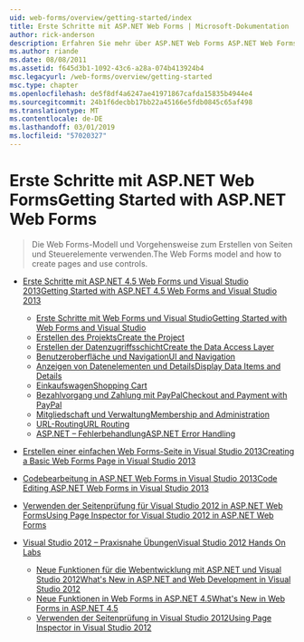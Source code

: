 ```yaml
---
uid: web-forms/overview/getting-started/index
title: Erste Schritte mit ASP.NET Web Forms | Microsoft-Dokumentation
author: rick-anderson
description: Erfahren Sie mehr über ASP.NET Web Forms ASP.NET Web Forms können Sie erstellen dynamischer Websites mit einem vertrauten Drag & Drop, ereignisgesteuertes Modell. Eine Entwurfsoberfläche und Hund...
ms.author: riande
ms.date: 08/08/2011
ms.assetid: f645d3b1-1092-43c6-a28a-074b413924b4
msc.legacyurl: /web-forms/overview/getting-started
msc.type: chapter
ms.openlocfilehash: de5f8df4a6247ae41971867cafda15835b4944e4
ms.sourcegitcommit: 24b1f6decbb17bb22a45166e5fdb0845c65af498
ms.translationtype: MT
ms.contentlocale: de-DE
ms.lasthandoff: 03/01/2019
ms.locfileid: "57020327"
---
```

<a name="getting-started-with-aspnet-web-forms"></a><span data-ttu-id="06204-104">Erste Schritte mit ASP.NET Web Forms</span><span class="sxs-lookup"><span data-stu-id="06204-104">Getting Started with ASP.NET Web Forms</span></span>
====================
> <span data-ttu-id="06204-105">Die Web Forms-Modell und Vorgehensweise zum Erstellen von Seiten und Steuerelemente verwenden.</span><span class="sxs-lookup"><span data-stu-id="06204-105">The Web Forms model and how to create pages and use controls.</span></span>


- [<span data-ttu-id="06204-106">Erste Schritte mit ASP.NET 4.5 Web Forms und Visual Studio 2013</span><span class="sxs-lookup"><span data-stu-id="06204-106">Getting Started with ASP.NET 4.5 Web Forms and Visual Studio 2013</span></span>](getting-started-with-aspnet-45-web-forms/index.md)

    - [<span data-ttu-id="06204-107">Erste Schritte mit Web Forms und Visual Studio</span><span class="sxs-lookup"><span data-stu-id="06204-107">Getting Started with Web Forms and Visual Studio</span></span>](getting-started-with-aspnet-45-web-forms/introduction-and-overview.md)
    - [<span data-ttu-id="06204-108">Erstellen des Projekts</span><span class="sxs-lookup"><span data-stu-id="06204-108">Create the Project</span></span>](getting-started-with-aspnet-45-web-forms/create-the-project.md)
    - [<span data-ttu-id="06204-109">Erstellen der Datenzugriffsschicht</span><span class="sxs-lookup"><span data-stu-id="06204-109">Create the Data Access Layer</span></span>](getting-started-with-aspnet-45-web-forms/create_the_data_access_layer.md)
    - [<span data-ttu-id="06204-110">Benutzeroberfläche und Navigation</span><span class="sxs-lookup"><span data-stu-id="06204-110">UI and Navigation</span></span>](getting-started-with-aspnet-45-web-forms/ui_and_navigation.md)
    - [<span data-ttu-id="06204-111">Anzeigen von Datenelementen und Details</span><span class="sxs-lookup"><span data-stu-id="06204-111">Display Data Items and Details</span></span>](getting-started-with-aspnet-45-web-forms/display_data_items_and_details.md)
    - [<span data-ttu-id="06204-112">Einkaufswagen</span><span class="sxs-lookup"><span data-stu-id="06204-112">Shopping Cart</span></span>](getting-started-with-aspnet-45-web-forms/shopping-cart.md)
    - [<span data-ttu-id="06204-113">Bezahlvorgang und Zahlung mit PayPal</span><span class="sxs-lookup"><span data-stu-id="06204-113">Checkout and Payment with PayPal</span></span>](getting-started-with-aspnet-45-web-forms/checkout-and-payment-with-paypal.md)
    - [<span data-ttu-id="06204-114">Mitgliedschaft und Verwaltung</span><span class="sxs-lookup"><span data-stu-id="06204-114">Membership and Administration</span></span>](getting-started-with-aspnet-45-web-forms/membership-and-administration.md)
    - [<span data-ttu-id="06204-115">URL-Routing</span><span class="sxs-lookup"><span data-stu-id="06204-115">URL Routing</span></span>](getting-started-with-aspnet-45-web-forms/url-routing.md)
    - [<span data-ttu-id="06204-116">ASP.NET – Fehlerbehandlung</span><span class="sxs-lookup"><span data-stu-id="06204-116">ASP.NET Error Handling</span></span>](getting-started-with-aspnet-45-web-forms/aspnet-error-handling.md)
- [<span data-ttu-id="06204-117">Erstellen einer einfachen Web Forms-Seite in Visual Studio 2013</span><span class="sxs-lookup"><span data-stu-id="06204-117">Creating a Basic Web Forms Page in Visual Studio 2013</span></span>](creating-a-basic-web-forms-page.md)
- [<span data-ttu-id="06204-118">Codebearbeitung in ASP.NET Web Forms in Visual Studio 2013</span><span class="sxs-lookup"><span data-stu-id="06204-118">Code Editing ASP.NET Web Forms in Visual Studio 2013</span></span>](code-editing-in-web-forms-pages.md)
- [<span data-ttu-id="06204-119">Verwenden der Seitenprüfung für Visual Studio 2012 in ASP.NET Web Forms</span><span class="sxs-lookup"><span data-stu-id="06204-119">Using Page Inspector for Visual Studio 2012 in ASP.NET Web Forms</span></span>](using-page-inspector-in-a-visual-studio-11-beta-web-forms-project.md)
- [<span data-ttu-id="06204-120">Visual Studio 2012 – Praxisnahe Übungen</span><span class="sxs-lookup"><span data-stu-id="06204-120">Visual Studio 2012 Hands On Labs</span></span>](hands-on-labs/index.md)

    - [<span data-ttu-id="06204-121">Neue Funktionen für die Webentwicklung mit ASP.NET und Visual Studio 2012</span><span class="sxs-lookup"><span data-stu-id="06204-121">What's New in ASP.NET and Web Development in Visual Studio 2012</span></span>](hands-on-labs/whats-new-in-aspnet-and-web-development-in-visual-studio-2012.md)
    - [<span data-ttu-id="06204-122">Neue Funktionen in Web Forms in ASP.NET 4.5</span><span class="sxs-lookup"><span data-stu-id="06204-122">What's New in Web Forms in ASP.NET 4.5</span></span>](hands-on-labs/whats-new-in-web-forms-in-aspnet-45.md)
    - [<span data-ttu-id="06204-123">Verwenden der Seitenprüfung in Visual Studio 2012</span><span class="sxs-lookup"><span data-stu-id="06204-123">Using Page Inspector in Visual Studio 2012</span></span>](hands-on-labs/using-page-inspector-in-visual-studio-2012.md)
